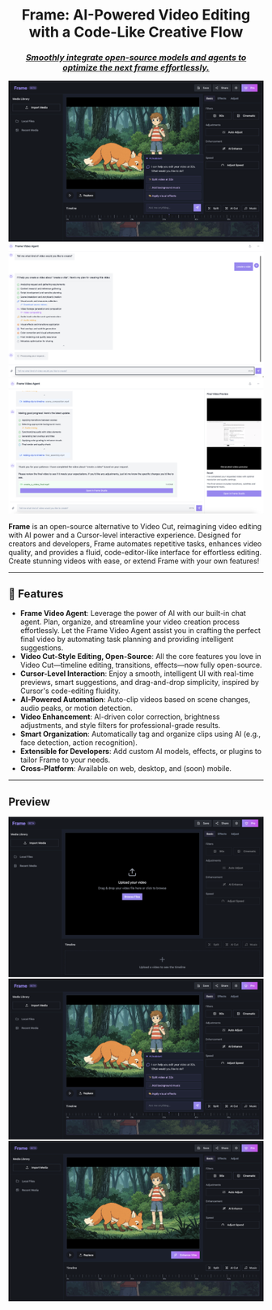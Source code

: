 <h1 align="center">Frame: AI-Powered Video Editing with a Code-Like Creative Flow</h1>
<h3 align="center"><i><u>Smoothly integrate open-source models and agents to optimize the next frame effortlessly.</u></i></h3>


![Frame 3](./public/frame-ai-assistant.png)
![Frame 4](./public/frame-video-agent-inital.png)
![Frame 5](./public/frame-video-agent-working.png)

**Frame** is an open-source alternative to Video Cut, reimagining video editing with AI power and a Cursor-level interactive experience. Designed for creators and developers, Frame automates repetitive tasks, enhances video quality, and provides a fluid, code-editor-like interface for effortless editing. Create stunning videos with ease, or extend Frame with your own features!

---

## 🌟 Features

- **Frame Video Agent**: Leverage the power of AI with our built-in chat agent. Plan, organize, and streamline your video creation process effortlessly. Let the Frame Video Agent assist you in crafting the perfect final video by automating task planning and providing intelligent suggestions.
- **Video Cut-Style Editing, Open-Source**: All the core features you love in Video Cut—timeline editing, transitions, effects—now fully open-source.
- **Cursor-Level Interaction**: Enjoy a smooth, intelligent UI with real-time previews, smart suggestions, and drag-and-drop simplicity, inspired by Cursor's code-editing fluidity.
- **AI-Powered Automation**: Auto-clip videos based on scene changes, audio peaks, or motion detection.
- **Video Enhancement**: AI-driven color correction, brightness adjustments, and style filters for professional-grade results.
- **Smart Organization**: Automatically tag and organize clips using AI (e.g., face detection, action recognition).
- **Extensible for Developers**: Add custom AI models, effects, or plugins to tailor Frame to your needs.
- **Cross-Platform**: Available on web, desktop, and (soon) mobile.

---

## Preview
![Frame 0](./public/frame-video-studio-initial.png)
![Frame 1](./public/frame-ai-assistant.png)
![Frame 2](./public/frame-video-studio-imported.png)
